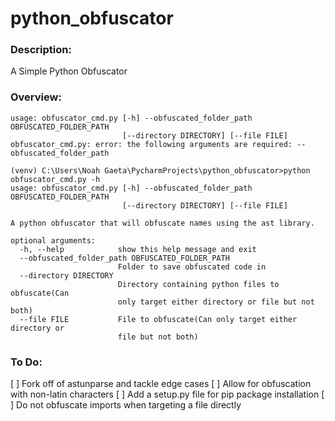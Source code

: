 # **python_obfuscator**

### **Description:**
A Simple Python Obfuscator

### **Overview:**
```
usage: obfuscator_cmd.py [-h] --obfuscated_folder_path OBFUSCATED_FOLDER_PATH
                         [--directory DIRECTORY] [--file FILE]
obfuscator_cmd.py: error: the following arguments are required: --obfuscated_folder_path

(venv) C:\Users\Noah Gaeta\PycharmProjects\python_obfuscator>python obfuscator_cmd.py -h
usage: obfuscator_cmd.py [-h] --obfuscated_folder_path OBFUSCATED_FOLDER_PATH
                         [--directory DIRECTORY] [--file FILE]

A python obfuscator that will obfuscate names using the ast library.

optional arguments:
  -h, --help            show this help message and exit
  --obfuscated_folder_path OBFUSCATED_FOLDER_PATH
                        Folder to save obfuscated code in
  --directory DIRECTORY
                        Directory containing python files to obfuscate(Can
                        only target either directory or file but not both)
  --file FILE           File to obfuscate(Can only target either directory or
                        file but not both)
```

### **To Do:**
[ ] Fork off of astunparse and tackle edge cases
[ ] Allow for obfuscation with non-latin characters
[ ] Add a setup.py file for pip package installation
[ ] Do not obfuscate imports when targeting a file directly
